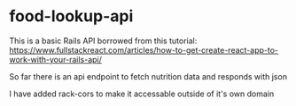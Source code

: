 # food-lookup-api

This is a basic Rails API borrowed from this tutorial: https://www.fullstackreact.com/articles/how-to-get-create-react-app-to-work-with-your-rails-api/

So far there is an api endpoint to fetch nutrition data and responds with json

I have added rack-cors to make it accessable outside of it's own domain
